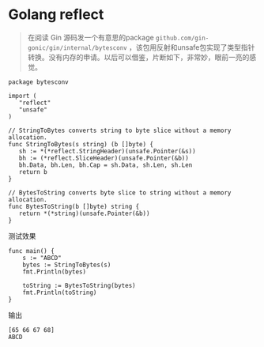 # Golang reflect
> 在阅读 Gin 源码发一个有意思的package `github.com/gin-gonic/gin/internal/bytesconv` ，该包用反射和unsafe包实现了类型指针转换。没有内存的申请。以后可以借鉴，片断如下，非常妙，眼前一亮的感觉。

```
package bytesconv

import (
   "reflect"
   "unsafe"
)

// StringToBytes converts string to byte slice without a memory allocation.
func StringToBytes(s string) (b []byte) {
   sh := *(*reflect.StringHeader)(unsafe.Pointer(&s))
   bh := (*reflect.SliceHeader)(unsafe.Pointer(&b))
   bh.Data, bh.Len, bh.Cap = sh.Data, sh.Len, sh.Len
   return b
}

// BytesToString converts byte slice to string without a memory allocation.
func BytesToString(b []byte) string {
   return *(*string)(unsafe.Pointer(&b))
}
```

测试效果

```
func main() {
	s := "ABCD"
	bytes := StringToBytes(s)
	fmt.Println(bytes)

	toString := BytesToString(bytes)
	fmt.Println(toString)
}
```
输出

```
[65 66 67 68]
ABCD
```
